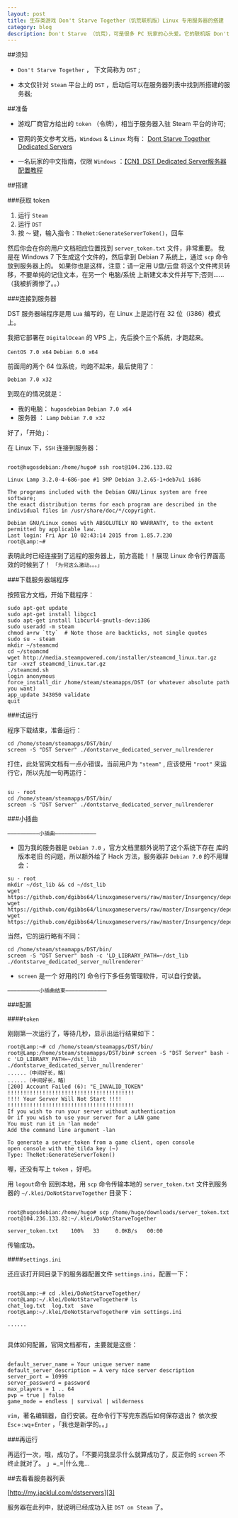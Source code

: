 ```yaml
---
layout: post
title: 生存类游戏 Don't Starve Together（饥荒联机版）Linux 专用服务器的搭建
category: blog
description: Don't Starve （饥荒），可是很多 PC 玩家的心头爱。它的联机版 Don't Starve Together 正在 Steam 游戏平台上抢先体验。这篇就介绍一下在 Linux 上 Dedicated Server （专用服务器）的搭建。
---
```


##须知

+ `Don't Starve Together` ， 下文简称为 `DST` ;

+ 本文仅针对 `Steam` 平台上的 `DST` ，启动后可以在服务器列表中找到所搭建的服务器;


##准备

+ 游戏厂商官方给出的 `token` （令牌），相当于服务器入驻 Steam 平台的许可;

+ 官网的英文参考文档，`Windows` & `Linux` 均有： [Dont Starve Together Dedicated Servers][1]

+ 一名玩家的中文指南，仅限 `Windows` ：[【CN】DST Dedicated Server服务器配置教程][2]



##搭建

###获取 token

1. 运行 `Steam`
2. 运行 `DST`
3. 按 `～` 键，输入指令：`TheNet:GenerateServerToken()`，回车

然后你会在你的用户文档相应位置找到 `server_token.txt` 文件，非常重要。
我是在 Windows 7 下生成这个文件的，然后拿到 Debian 7 系统上，通过 `scp` 命令放到服务器上的。
如果你也是这样，注意：请一定用 U盘/云盘 将这个文件拷贝转移，不要单纯的记住文本，在另一个 电脑/系统 上新建文本文件并写下;否则……（我被折腾惨了。。）

###连接到服务器

DST 服务器端程序是用 `Lua` 编写的，在 Linux 上是运行在 32 位（i386）模式上。

我把它部署在 `DigitalOcean` 的 VPS 上，先后换个三个系统，才跑起来。

`CentOS 7.0 x64`
`Debian 6.0 x64`

前面用的两个 64 位系统，均跑不起来，最后使用了：

`Debian 7.0 x32`

到现在的情况就是：
+ 我的电脑： `hugosdebian` `Debian 7.0 x64`
+ 服务器  ： `Lamp`        `Debian 7.0 x32`


好了，「开始」：

在 Linux 下，`SSH` 连接到服务器：

```

root@hugosdebian:/home/hugo# ssh root@104.236.133.82

Linux Lamp 3.2.0-4-686-pae #1 SMP Debian 3.2.65-1+deb7u1 i686

The programs included with the Debian GNU/Linux system are free software;
the exact distribution terms for each program are described in the
individual files in /usr/share/doc/*/copyright.

Debian GNU/Linux comes with ABSOLUTELY NO WARRANTY, to the extent
permitted by applicable law.
Last login: Fri Apr 10 02:43:14 2015 from 1.85.7.230
root@Lamp:~# 

```

表明此时已经连接到了远程的服务器上，前方高能！！展现 Linux 命令行界面高效的时候到了！ `「为何这么激动。。。」`

###下载服务器端程序

按照官方文档，开始下载程序：

```
sudo apt-get update
sudo apt-get install libgcc1
sudo apt-get install libcurl4-gnutls-dev:i386
sudo useradd -m steam
chmod a+rw `tty`  # Note those are backticks, not single quotes
sudo su - steam
mkdir ~/steamcmd
cd ~/steamcmd
wget http://media.steampowered.com/installer/steamcmd_linux.tar.gz
tar -xvzf steamcmd_linux.tar.gz
./steamcmd.sh
login anonymous
force_install_dir /home/steam/steamapps/DST (or whatever absolute path you want)
app_update 343050 validate
quit

```

###试运行

程序下载结束，准备运行：

```
cd /home/steam/steamapps/DST/bin/
screen -S "DST Server" ./dontstarve_dedicated_server_nullrenderer

```

打住，此处官网文档有一点小错误，当前用户为 `"steam"` , 应该使用 `"root"` 来运行它，所以先加一句再运行：

```

su - root
cd /home/steam/steamapps/DST/bin/
screen -S "DST Server" ./dontstarve_dedicated_server_nullrenderer

```

###小插曲

`——————————小插曲—————————————`

+ 因为我的服务器是 `Debian 7.0` ，官方文档里额外说明了这个系统下存在 库的版本老旧 的问题，所以额外给了 Hack 方法，服务器非 `Debian 7.0` 的不用理会：

```
su - root
mkdir ~/dst_lib && cd ~/dst_lib
wget https://github.com/dgibbs64/linuxgameservers/raw/master/Insurgency/dependencies/libc.so.6
wget https://github.com/dgibbs64/linuxgameservers/raw/master/Insurgency/dependencies/libpthread.so.0
wget https://github.com/dgibbs64/linuxgameservers/raw/master/Insurgency/dependencies/librt.so.1

```

当然，它的运行略有不同：

```
cd /home/steam/steamapps/DST/bin/
screen -S "DST Server" bash -c 'LD_LIBRARY_PATH=~/dst_lib ./dontstarve_dedicated_server_nullrenderer'

```

+ `screen` 是一个 好用的[?] 命令行下多任务管理软件，可以自行安装。

`——————————小插曲结束—————————————`


###配置

####`token`

刚刚第一次运行了，等待几秒，显示出运行结果如下：

```
root@Lamp:~# cd /home/steam/steamapps/DST/bin/
root@Lamp:/home/steam/steamapps/DST/bin# screen -S "DST Server" bash -c 'LD_LIBRARY_PATH=~/dst_lib ./dontstarve_dedicated_server_nullrenderer'
......（中间好长，略）
......（中间好长，略）
[200] Account Failed (6): "E_INVALID_TOKEN"
!!!!!!!!!!!!!!!!!!!!!!!!!!!!!!!!!!!!!!!!
!!!! Your Server Will Not Start !!!!
!!!!!!!!!!!!!!!!!!!!!!!!!!!!!!!!!!!!!!!!
If you wish to run your server without authentication
Or if you wish to use your server for a LAN game
You must run it in 'lan mode'
Add the command line argument -lan

To generate a server_token from a game client, open console
open console with the tilda key (~)
Type: TheNet:GenerateServerToken()

```

喔，还没有写上 `token` ，好吧。

用 `logout`命令 回到本地，用 `scp` 命令传输本地的 `server_token.txt` 文件到服务器的 `~/.klei/DoNotStarveTogether` 目录下：

```

root@hugosdebian:/home/hugo# scp /home/hugo/downloads/server_token.txt root@104.236.133.82:~/.klei/DoNotStarveTogether
 
server_token.txt    100%   33     0.0KB/s   00:00

```

传输成功。

####`settings.ini`

还应该打开同目录下的服务器配置文件 `settings.ini`，配置一下：

```

root@Lamp:~# cd .klei/DoNotStarveTogether/
root@Lamp:~/.klei/DoNotStarveTogether# ls
chat_log.txt  log.txt  save
root@Lamp:~/.klei/DoNotStarveTogether# vim settings.ini

......


```

具体如何配置，官网文档都有，主要就是这些：

```

default_server_name = Your unique server name
default_server_description = A very nice server description
server_port = 10999
server_password = password
max_players = 1 .. 64
pvp = true | false
game_mode = endless | survival | wilderness

```

`vim`，著名编辑器，自行安装。在命令行下写完东西后如何保存退出？ 依次按 `Esc`+`:wq`+`Enter` ，「我也是新学的。。」


###再运行

再运行一次，哦，成功了。「不要问我显示什么就算成功了，反正你的 `screen` 不终止就对了。 」=_=|什么鬼...



##去看看服务器列表


[http://my.jacklul.com/dstservers][3]

服务器在此列中，就说明已经成功入驻 `DST on Steam` 了。



[1]:   http://dont-starve-game.wikia.com/wiki/Don%E2%80%99t_Starve_Together_Dedicated_Servers      "官网文档"
[2]:   http://steamcommunity.com/sharedfiles/filedetails/?id=382584094&searchtext=dedicated          "中文文档"
[3]:   http://my.jacklul.com/dstservers        "服务器列表"

